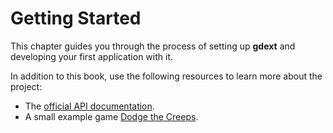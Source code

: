 # Getting Started

This chapter guides you through the process of setting up **gdext** and developing your first application with it.

In addition to this book, use the following resources to learn more about the project:
* The [official API documentation].
* A small example game [Dodge the Creeps].

[official API documentation]: https://godot-rust.github.io/docs/gdext
[Dodge the Creeps]: https://github.com/godot-rust/gdext/tree/master/examples/dodge-the-creeps

